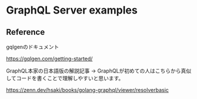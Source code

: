 # GraphQL Server examples

## Reference

gqlgenのドキュメント

https://gqlgen.com/getting-started/

GraphQL本家の日本語版の解説記事 -> GraphQLが初めての人はこちらから真似してコードを書くことで理解しやすいと思います。

https://zenn.dev/hsaki/books/golang-graphql/viewer/resolverbasic
